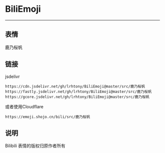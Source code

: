 # BiliEmoji
---
## 表情
鹿乃桜帆
## 链接
jsdelivr
```
https://cdn.jsdelivr.net/gh/lrhtony/BiliEmoji@master/src/鹿乃桜帆
https://fastly.jsdelivr.net/gh/lrhtony/BiliEmoji@master/src/鹿乃桜帆
https://gcore.jsdelivr.net/gh/lrhtony/BiliEmoji@master/src/鹿乃桜帆
```
或者使用Cloudflare
```
https://emoji.shojo.cn/bili/src/鹿乃桜帆
```
## 说明
Bilibili 表情的版权归原作者所有
